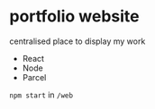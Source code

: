 # portfolio website

centralised place to display my work

* React
* Node
* Parcel

`npm start` in `/web`